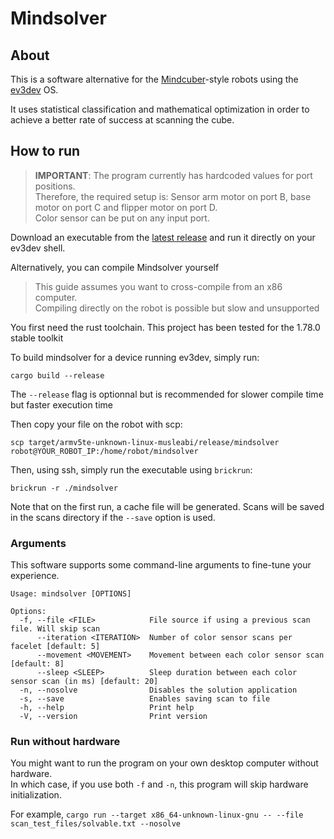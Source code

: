# Mindsolver

## About

This is a software alternative for the [Mindcuber](http://mindcuber.com/)-style robots using the [ev3dev](https://www.ev3dev.org/) OS.

It uses statistical classification and mathematical optimization in order to achieve a better rate of success at scanning the cube.

## How to run

> **IMPORTANT**: The program currently has hardcoded values for port positions.  
> Therefore, the required setup is: Sensor arm motor on port B, base motor on port C and flipper motor on port D.  
> Color sensor can be put on any input port.

Download an executable from the [latest release](https://github.com/Seliaste/mindsolver/releases/) and run it directly on your ev3dev shell.

Alternatively, you can compile Mindsolver yourself

> This guide assumes you want to cross-compile from an x86 computer.  
> Compiling directly on the robot is possible but slow and unsupported

You first need the rust toolchain. This project has been tested for the 1.78.0 stable toolkit

To build mindsolver for a device running ev3dev, simply run:
```shell
cargo build --release
```  
The `--release` flag is optionnal but is recommended for slower compile time but faster execution time

Then copy your file on the robot with scp:
```shell
scp target/armv5te-unknown-linux-musleabi/release/mindsolver robot@YOUR_ROBOT_IP:/home/robot/mindsolver
```
Then, using ssh, simply run the executable using `brickrun`:
```shell
brickrun -r ./mindsolver
```

Note that on the first run, a cache file will be generated. 
Scans will be saved in the scans directory if the `--save` option is used.

### Arguments

This software supports some command-line arguments to fine-tune your experience.
```text
Usage: mindsolver [OPTIONS]

Options:
  -f, --file <FILE>            File source if using a previous scan file. Will skip scan
      --iteration <ITERATION>  Number of color sensor scans per facelet [default: 5]
      --movement <MOVEMENT>    Movement between each color sensor scan [default: 8]
      --sleep <SLEEP>          Sleep duration between each color sensor scan (in ms) [default: 20]
  -n, --nosolve                Disables the solution application
  -s, --save                   Enables saving scan to file
  -h, --help                   Print help
  -V, --version                Print version
```

### Run without hardware

You might want to run the program on your own desktop computer without hardware.  
In which case, if you use both `-f` and `-n`,
this program will skip hardware initialization.

For example, `cargo run --target x86_64-unknown-linux-gnu -- --file scan_test_files/solvable.txt --nosolve`
